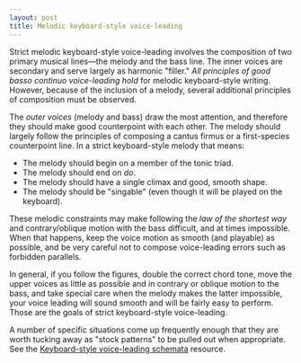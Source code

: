 ```yaml
---
layout: post
title: Melodic keyboard-style voice-leading
---
```


Strict melodic keyboard-style voice-leading involves the composition of two primary musical lines—the melody and the bass line. The inner voices are secondary and serve largely as harmonic "filler." *All principles of good basso continuo voice-leading hold* for melodic keyboard-style writing. However, because of the inclusion of a melody, several additional principles of composition must be observed.

The *outer voices* (melody and bass) draw the most attention, and therefore they should make good counterpoint with each other. The melody should largely follow the principles of composing a cantus firmus or a first-species counterpoint line. In a strict keyboard-style melody that means:

- The melody should begin on a member of the tonic triad.  
- The melody should end on *do*.  
- The melody should have a single climax and good, smooth shape.  
- The melody should be "singable" (even though it will be played on the keyboard).  

These melodic constraints may make following the *law of the shortest way* and contrary/oblique motion with the bass difficult, and at times impossible. When that happens, keep the voice motion as smooth (and playable) as possible, and be very careful not to compose voice-leading errors such as forbidden parallels.

In general, if you follow the figures, double the correct chord tone, move the upper voices as little as possible and in contrary or oblique motion to the bass, and take special care when the melody makes the latter impossible, your voice leading will sound smooth and will be fairly easy to perform. Those are the goals of strict keyboard-style voice-leading.

A number of specific situations come up frequently enough that they are worth tucking away as "stock patterns" to be pulled out when appropriate. See the [Keyboard-style voice-leading schemata](KBVLschemata.html) resource.